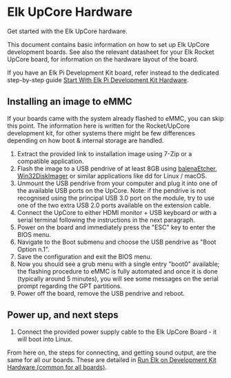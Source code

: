 # Elk UpCore Hardware

Get started with the Elk UpCore hardware.

This document contains basic information on how to set up Elk UpCore development boards. See also the relevant datasheet for your Elk Rocket UpCore board, for information on the hardware layout of the board.

If you have an Elk Pi Development Kit board, refer instead to the dedicated step-by-step guide [Start With Elk Pi Development Kit Hardware](getting_started_with_development_kit_elk_pi_hardware.md).

## Installing an image to eMMC

If your boards came with the system already flashed to eMMC, you can skip this point. The information here is written for the Rocket/UpCore development kit, for other systems there might be few differences depending on how boot & internal storage are handled.

  1. Extract the provided link to installation image using 7-Zip or a compatible application.
  2. Flash the image to a USB pendrive of at least 8GB using [balenaEtcher](https://www.balena.io/etcher/), [Win32DiskImager](https://sourceforge.net/projects/win32diskimager/) or similar applications like dd for Linux / macOS.
  3. Unmount the USB pendrive from your computer and plug it into one of the available USB ports on the UpCore. Note: if the pendrive is not recognised using the principal USB 3.0 port on the module, try to use one of the two extra USB 2.0 ports available on the extension cable.
  4. Connect the UpCore to either HDMI monitor + USB keyboard or with a serial terminal following the instructions in the next paragraph.
  5. Power on the board and immediately press the "ESC" key to enter the BIOS menu.
  6. Navigate to the Boot submenu and choose the USB pendrive as "Boot Option n.1".
  7. Save the configuration and exit the BIOS menu.
  8. Now you should see a grub menu with a single entry "boot0" available; the flashing procedure to eMMC is fully automated and once it is done (typically around 5 minutes), you will see some messages on the serial prompt regarding the GPT partitions.
  9. Power off the board, remove the USB pendrive and reboot.

## Power up, and next steps

1. Connect the provided power supply cable to the Elk UpCore Board - it will boot into Linux.

From here on, the steps for connecting, and getting sound output, are the same for all our boards. These are detailed in [Run Elk on Development Kit Hardware (common for all boards)](get_first_sound_from_devkit_board.md).

